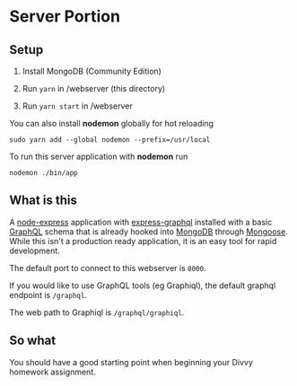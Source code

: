 # Server Portion

## Setup

1. Install MongoDB (Community Edition)

2. Run `yarn` in /webserver (this directory)

3. Run `yarn start` in /webserver

You can also install **nodemon** globally for hot reloading

    sudo yarn add --global nodemon --prefix=/usr/local

To run this server application with **nodemon** run 

    nodemon ./bin/app


## What is this


A [node-express](https://expressjs.com/) application with [express-graphql](https://github.com/graphql/express-graphql) installed with a basic [GraphQL](https://graphql.org/) schema that is already hooked into [MongoDB](https://docs.mongodb.com/) through [Mongoose](https://mongoosejs.com/).  While this isn't a production ready application, it is an easy tool for rapid development.

The default port to connect to this webserver is `8000`.

If you would like to use GraphQL tools (eg Graphiql), the default graphql endpoint is `/graphql`.

The web path to Graphiql is `/graphql/graphiql`.


## So what

You should have a good starting point when beginning your Divvy homework assignment.



